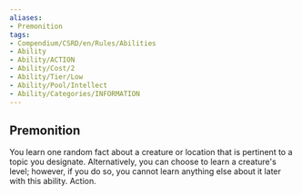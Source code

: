 ```yaml
---
aliases:
- Premonition
tags:
- Compendium/CSRD/en/Rules/Abilities
- Ability
- Ability/ACTION
- Ability/Cost/2
- Ability/Tier/Low
- Ability/Pool/Intellect
- Ability/Categories/INFORMATION
---
```


  
## Premonition  
You learn one random fact about a creature or location that is pertinent to a topic you designate. Alternatively, you can choose to learn a creature's level; however, if you do so, you cannot learn anything else about it later with this ability. Action. 